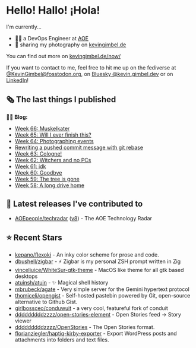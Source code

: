 # Hello! Hallo! ¡Hola!

I'm currently...
- 👨‍💻 a DevOps Engineer at [AOE](https://aoe.com)
- 📸 sharing my photography on [kevingimbel.de](https://kevingimbel.de/photography)

You can find out more on [kevingimbel.de/now/](https://kevingimbel.de/now/)

If you want to contact to me, feel free to hit me up on the fediverse at [@KevinGimbel@fosstodon.org](https://fosstodon.org/@KevinGimbel), on [Bluesky @kevin.gimbel.dev](https://bsky.app/profile/kevin.gimbel.dev) or on [LinkedIn](https://www.linkedin.com/in/kevingimbel/)!

## 🗞 The last things I published

🧑‍💻 **Blog:**

- [Week 66: Muskelkater](https://kevingimbel.de/blog/week-66-muskelkater)
- [Week 65: Will I ever finish this?](https://kevingimbel.de/blog/week-65-will-i-ever-finish-this)
- [Week 64: Photographing events](https://kevingimbel.de/blog/week-64-photographing-events)
- [Rewriting a pushed commit message with git rebase](https://kevingimbel.de/blog/rewriting-a-pushed-commit-message-with-git-rebase)
- [Week 63: Cologne!](https://kevingimbel.de/blog/week-63-cologne)
- [Week 62: Witchers and no PCs](https://kevingimbel.de/blog/week-62-witchers-and-no-pcs)
- [Week 61: idk](https://kevingimbel.de/blog/week-61-idk)
- [Week 60: Goodbye](https://kevingimbel.de/blog/week-60-goodbye)
- [Week 59: The tree is gone](https://kevingimbel.de/blog/week-59)
- [Week 58: A long drive home](https://kevingimbel.de/blog/week-58-a-long-drive-home)

## 🔭 Latest releases I've contributed to

- [AOEpeople/techradar](https://github.com/AOEpeople/techradar) ([v8](https://github.com/AOEpeople/techradar/releases/tag/v8)) - The AOE Technology Radar

## ⭐ Recent Stars

- [kepano/flexoki](https://github.com/kepano/flexoki) - An inky color scheme for prose and code.
- [dbushell/zigbar](https://github.com/dbushell/zigbar) - ⚡ Zigbar is my personal ZSH prompt written in Zig
- [vinceliuice/WhiteSur-gtk-theme](https://github.com/vinceliuice/WhiteSur-gtk-theme) - MacOS like theme for all gtk based desktops
- [atuinsh/atuin](https://github.com/atuinsh/atuin) - ✨ Magical shell history
- [mbrubeck/agate](https://github.com/mbrubeck/agate) - Very simple server for the Gemini hypertext protocol
- [thomiceli/opengist](https://github.com/thomiceli/opengist) - Self-hosted pastebin powered by Git, open-source alternative to Github Gist.
- [girlbossceo/conduwuit](https://github.com/girlbossceo/conduwuit) - a very cool, featureful fork of conduit
- [dddddddddzzzz/open-stories-element](https://github.com/dddddddddzzzz/open-stories-element) - Open Stories feed → Story viewer
- [dddddddddzzzz/OpenStories](https://github.com/dddddddddzzzz/OpenStories) - The Open Stories format.
- [florianziegler/haptiq-kirby-exporter](https://github.com/florianziegler/haptiq-kirby-exporter) - Export WordPress posts and attachments into folders and text files.

